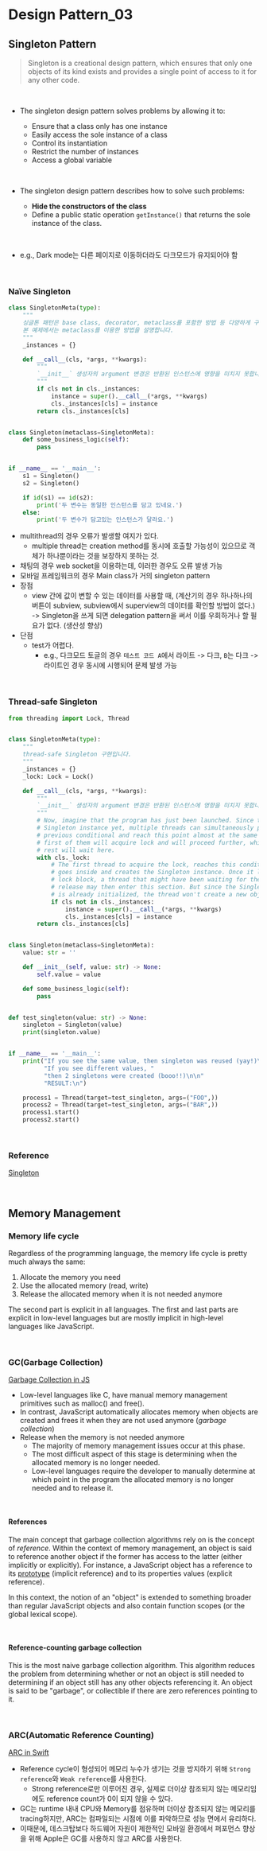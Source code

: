 # Design Pattern_03

## Singleton Pattern

> Singleton is a creational design pattern, which ensures that only one objects of its kind exists and provides a single point of access to it for any other code.

<br />

- The singleton design pattern solves problems by allowing it to:
  
  - Ensure that a class only has one instance
  - Easily access the sole instance of a class
  - Control its instantiation
  - Restrict the number of instances
  - Access a global variable

<br />

- The singleton design pattern describes how to solve such problems:
  
  - **Hide the constructors of the class**
  - Define a public static operation `getInstance()` that returns the sole instance of the class.

<br />

- e.g., Dark mode는 다른 페이지로 이동하더라도 다크모드가 유지되어야 함

<br />

### Naïve Singleton

```python
class SingletonMeta(type):
    """
    싱글톤 패턴은 base class, decorator, metaclass를 포함한 방법 등 다양하게 구현될 수 있지만,
    본 예제에서는 metaclass를 이용한 방법을 설명합니다.        
    """
    _instances = {}

    def __call__(cls, *args, **kwargs):
        """
        `__init__` 생성자의 argument 변경은 반환된 인스턴스에 영향을 미치지 못합니다.
        """
        if cls not in cls._instances:
            instance = super().__call__(*args, **kwargs)
            cls._instances[cls] = instance
        return cls._instances[cls]


class Singleton(metaclass=SingletonMeta):
    def some_business_logic(self):
        pass


if __name__ == '__main__':
    s1 = Singleton()
    s2 = Singleton()

    if id(s1) == id(s2):
        print('두 변수는 동일한 인스턴스를 담고 있네요.')
    else:
        print('두 변수가 담고있는 인스턴스가 달라요.')
```

- multithread의 경우 오류가 발생할 여지가 있다. 
  - multiple thread는 creation method를 동시에 호출할 가능성이 있으므로 객체가 하나뿐이라는 것을 보장하지 못하는 것.
- 채팅의 경우 web socket을 이용하는데, 이러한 경우도 오류 발생 가능
- 모바일 프레임워크의 경우 Main class가 거의 singleton pattern
- 장점
  - view 간에 값이 변할 수 있는 데이터를 사용할 때, (계산기의 경우 하나하나의 버튼이 subview, subview에서 superview의 데이터를 확인할 방법이 없다.) -> Singleton을 쓰게 되면 delegation pattern을 써서 이를 우회하거나 할 필요가 없다. (생산성 향상)
- 단점
  - test가 어렵다.
    - e.g., 다크모드 토글의 경우 `테스트 코드 A`에서 라이트 -> 다크, `B`는 다크 -> 라이트인 경우 동시에 시행되어 문제 발생 가능

<br />

### Thread-safe Singleton

```python
from threading import Lock, Thread


class SingletonMeta(type):
    """
    thread-safe Singleton 구현입니다.     
    """
    _instances = {}
    _lock: Lock = Lock()

    def __call__(cls, *args, **kwargs):
        """
        `__init__` 생성자의 argument 변경은 반환된 인스턴스에 영향을 미치지 못합니다.
        """
        # Now, imagine that the program has just been launched. Since there's no
        # Singleton instance yet, multiple threads can simultaneously pass the
        # previous conditional and reach this point almost at the same time. The
        # first of them will acquire lock and will proceed further, while the
        # rest will wait here.
        with cls._lock:
            # The first thread to acquire the lock, reaches this conditional,
            # goes inside and creates the Singleton instance. Once it leaves the
            # lock block, a thread that might have been waiting for the lock
            # release may then enter this section. But since the Singleton field
            # is already initialized, the thread won't create a new object.
            if cls not in cls._instances:
                instance = super().__call__(*args, **kwargs)
                cls._instances[cls] = instance
        return cls._instances[cls]


class Singleton(metaclass=SingletonMeta):
    value: str = ''

    def __init__(self, value: str) -> None:
        self.value = value

    def some_business_logic(self):
        pass


def test_singleton(value: str) -> None:
    singleton = Singleton(value)
    print(singleton.value)


if __name__ == '__main__':
    print("If you see the same value, then singleton was reused (yay!)\n"
          "If you see different values, "
          "then 2 singletons were created (booo!!)\n\n"
          "RESULT:\n")

    process1 = Thread(target=test_singleton, args=("FOO",))
    process2 = Thread(target=test_singleton, args=("BAR",))
    process1.start()
    process2.start()
```

<br />

### Reference

[Singleton](https://refactoring.guru/design-patterns/singleton)

<br />

## Memory Management

### Memory life cycle

Regardless of the programming language, the memory life cycle is pretty much always the same:

1. Allocate the memory you need
2. Use the allocated memory (read, write)
3. Release the allocated memory when it is not needed anymore

The second part is explicit in all languages. The first and last parts are explicit in low-level languages but are mostly implicit in high-level languages like JavaScript.

<br />

### GC(Garbage Collection)

[Garbage Collection in JS](https://developer.mozilla.org/en-US/docs/Web/JavaScript/Memory_Management)

- Low-level languages like C, have manual memory management primitives such as malloc() and free().
- In contrast, JavaScript automatically allocates memory when objects are created and frees it when they are not used anymore (*garbage collection*)
- Release when the memory is not needed anymore
  - The majority of memory management issues occur at this phase.
  - The most difficult aspect of this stage is determining when the allocated memory is no longer needed.
  - Low-level languages require the developer to manually determine at which point in the program the allocated memory is no longer needed and to release it.

<br />

#### References

The main concept that garbage collection algorithms rely on is the concept of *reference*. Within the context of memory management, an object is said to reference another object if the former has access to the latter (either implicitly or explicitly). For instance, a JavaScript object has a reference to its [prototype](https://developer.mozilla.org/en-US/docs/Web/JavaScript/Inheritance_and_the_prototype_chain) (implicit reference) and to its properties values (explicit reference).

In this context, the notion of an "object" is extended to something broader than regular JavaScript objects and also contain function scopes (or the global lexical scope).

<br />

#### Reference-counting garbage collection

This is the most naive garbage collection algorithm. This algorithm reduces the problem from determining whether or not an object is still needed to determining if an object still has any other objects referencing it. An object is said to be "garbage", or collectible if there are zero references pointing to it.

<br />

### ARC(Automatic Reference Counting)

[ARC in Swift](https://docs.swift.org/swift-book/LanguageGuide/AutomaticReferenceCounting.html)

- Reference cycle이 형성되어 메모리 누수가 생기는 것을 방지하기 위해 `Strong reference`와 `Weak reference`를 사용한다.
  - Strong reference로만 이루어진 경우, 실제로 더이상 참조되지 않는 메모리임에도 reference count가 0이 되지 않을 수 있다.
- GC는 runtime 내내 CPU와 Memory를 점유하며 더이상 참조되지 않는 메모리를 tracing하지만, ARC는 컴파일되는 시점에 이를 파악하므로 성능 면에서 유리하다.
- 이때문에, 데스크탑보다 하드웨어 자원이 제한적인 모바일 환경에서 퍼포먼스 향상을 위해 Apple은 GC를 사용하지 않고 ARC를 사용한다.
